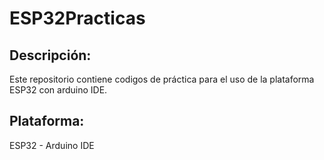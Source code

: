 # ESP32Practicas

## Descripción:
Este repositorio contiene codigos de práctica para el uso de 
la plataforma ESP32 con arduino IDE.

## Plataforma: 
ESP32 - Arduino IDE
